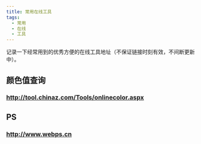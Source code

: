```yaml
---
title: 常用在线工具
tags:
  - 常用
  - 在线
  - 工具
---
```

记录一下经常用到的优秀方便的在线工具地址（不保证链接时刻有效，不间断更新中）。

## 颜色值查询

### <http://tool.chinaz.com/Tools/onlinecolor.aspx>

## PS

### <http://www.webps.cn>